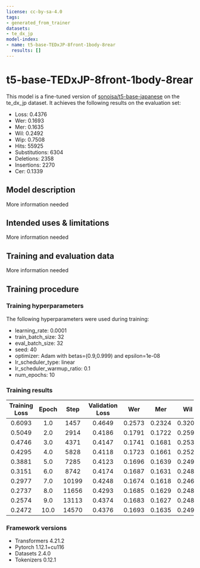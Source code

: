 ```yaml
---
license: cc-by-sa-4.0
tags:
- generated_from_trainer
datasets:
- te_dx_jp
model-index:
- name: t5-base-TEDxJP-8front-1body-8rear
  results: []
---
```


<!-- This model card has been generated automatically according to the information the Trainer had access to. You
should probably proofread and complete it, then remove this comment. -->

# t5-base-TEDxJP-8front-1body-8rear

This model is a fine-tuned version of [sonoisa/t5-base-japanese](https://huggingface.co/sonoisa/t5-base-japanese) on the te_dx_jp dataset.
It achieves the following results on the evaluation set:
- Loss: 0.4376
- Wer: 0.1693
- Mer: 0.1635
- Wil: 0.2492
- Wip: 0.7508
- Hits: 55925
- Substitutions: 6304
- Deletions: 2358
- Insertions: 2270
- Cer: 0.1339

## Model description

More information needed

## Intended uses & limitations

More information needed

## Training and evaluation data

More information needed

## Training procedure

### Training hyperparameters

The following hyperparameters were used during training:
- learning_rate: 0.0001
- train_batch_size: 32
- eval_batch_size: 32
- seed: 40
- optimizer: Adam with betas=(0.9,0.999) and epsilon=1e-08
- lr_scheduler_type: linear
- lr_scheduler_warmup_ratio: 0.1
- num_epochs: 10

### Training results

| Training Loss | Epoch | Step  | Validation Loss | Wer    | Mer    | Wil    | Wip    | Hits  | Substitutions | Deletions | Insertions | Cer    |
|:-------------:|:-----:|:-----:|:---------------:|:------:|:------:|:------:|:------:|:-----:|:-------------:|:---------:|:----------:|:------:|
| 0.6093        | 1.0   | 1457  | 0.4649          | 0.2573 | 0.2324 | 0.3203 | 0.6797 | 54884 | 6813          | 2890      | 6916       | 0.2380 |
| 0.5049        | 2.0   | 2914  | 0.4186          | 0.1791 | 0.1722 | 0.2595 | 0.7405 | 55594 | 6456          | 2537      | 2575       | 0.1432 |
| 0.4746        | 3.0   | 4371  | 0.4147          | 0.1741 | 0.1681 | 0.2539 | 0.7461 | 55665 | 6315          | 2607      | 2324       | 0.1392 |
| 0.4295        | 4.0   | 5828  | 0.4118          | 0.1723 | 0.1661 | 0.2523 | 0.7477 | 55884 | 6360          | 2343      | 2425       | 0.1342 |
| 0.3881        | 5.0   | 7285  | 0.4123          | 0.1696 | 0.1639 | 0.2496 | 0.7504 | 55896 | 6301          | 2390      | 2265       | 0.1397 |
| 0.3151        | 6.0   | 8742  | 0.4174          | 0.1687 | 0.1631 | 0.2482 | 0.7518 | 55924 | 6249          | 2414      | 2236       | 0.1329 |
| 0.2977        | 7.0   | 10199 | 0.4248          | 0.1674 | 0.1618 | 0.2466 | 0.7534 | 56006 | 6227          | 2354      | 2229       | 0.1321 |
| 0.2737        | 8.0   | 11656 | 0.4293          | 0.1685 | 0.1629 | 0.2485 | 0.7515 | 55898 | 6288          | 2401      | 2192       | 0.1340 |
| 0.2574        | 9.0   | 13113 | 0.4374          | 0.1683 | 0.1627 | 0.2480 | 0.7520 | 55930 | 6268          | 2389      | 2212       | 0.1329 |
| 0.2472        | 10.0  | 14570 | 0.4376          | 0.1693 | 0.1635 | 0.2492 | 0.7508 | 55925 | 6304          | 2358      | 2270       | 0.1339 |


### Framework versions

- Transformers 4.21.2
- Pytorch 1.12.1+cu116
- Datasets 2.4.0
- Tokenizers 0.12.1
